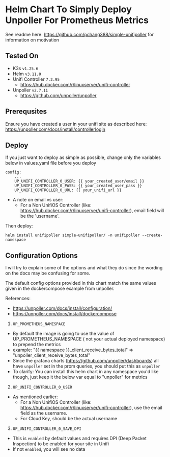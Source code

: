 # Helm Chart To Simply Deploy Unpoller For Prometheus Metrics
See readme here: https://github.com/pchang388/simple-unifipoller for information on motivation

## Tested On
- K3s `v1.25.6`
- Helm `v3.11.0`
- Unifi Controller `7.2.95`
    - https://hub.docker.com/r/linuxserver/unifi-controller
- Unpoller `v2.7.11`
    - https://github.com/unpoller/unpoller

## Prerequsites
Ensure you have created a user in your unifi site as described here: https://unpoller.com/docs/install/controllerlogin

## Deploy
If you just want to deploy as simple as possible, change only the variables below in values.yaml file before you deploy
```
config:
    ...
    UP_UNIFI_CONTROLLER_0_USER: {{ your_created_user/email }}
    UP_UNIFI_CONTROLLER_0_PASS: {{ your_created_user_pass }}
    UP_UNIFI_CONTROLLER_0_URL: {{ your_unifi_url }}
```
* A note on email vs user:
    - For a Non UnifiOS Controller (like: https://hub.docker.com/r/linuxserver/unifi-controller), email field will be the 'username'.

Then deploy:
```
helm install unifipoller simple-unifipoller/ -n unifipoller --create-namespace
```

## Configuration Options
I will try to explain some of the options and what they do since the wording on the docs may be confusing for some.

The default config options provided in this chart match the same values given in the dockercompose example from unpoller.

References:
- https://unpoller.com/docs/install/configuration/
- https://unpoller.com/docs/install/dockercompose

1. `UP_PROMETHEUS_NAMESPACE`
* By default the image is going to use the value of UP_PROMETHEUS_NAMESPACE ( not your actual deployed namespace) to prepend the metrics
* example: "{{ namespace }}_client_receive_bytes_total" => "unpoller_client_receive_bytes_total"
* Since the grafana charts (https://github.com/unpoller/dashboards) all have `unpoller` set in the prom queries, you should put this as `unpoller`
* To clarify: You can install this helm chart in any namespace you'd like though, just keep it the below var equal to "unpoller" for metrics

2. `UP_UNIFI_CONTROLLER_0_USER`
* As mentioned earlier:
    * For a Non UnifiOS Controller (like: https://hub.docker.com/r/linuxserver/unifi-controller), use the email field as the username.
    * For Cloud Key, should be the actual username

3. `UP_UNIFI_CONTROLLER_0_SAVE_DPI`
* This is `enabled` by default values and requires DPI (Deep Packet Inspection) to be enabled for your site in Unifi
* If not `enabled`, you will see no data